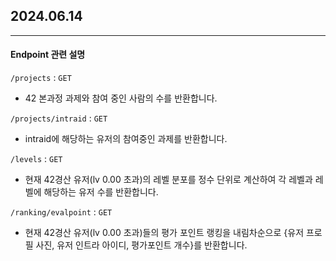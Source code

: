 ## 2024.06.14
---
#### Endpoint 관련 설명
`/projects` : `GET`
- 42 본과정 과제와 참여 중인 사람의 수를 반환합니다.

  
`/projects/intraid` : `GET`
- intraid에 해당하는 유저의 참여중인 과제를 반환합니다.

  
`/levels` : `GET`
- 현재 42경산 유저(lv 0.00 초과)의 레벨 분포를 정수 단위로 계산하여 각 레벨과 레벨에 해당하는 유저 수를 반환합니다.

  
`/ranking/evalpoint` : `GET`
- 현재 42경산 유저(lv 0.00 초과)들의 평가 포인트 랭킹을 내림차순으로 {유저 프로필 사진, 유저 인트라 아이디, 평가포인트 개수}를 반환합니다.
